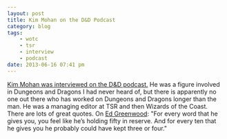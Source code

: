 ```yaml
---
layout: post
title: Kim Mohan on the D&D Podcast
category: blog
tags:
    - wotc
    - tsr
    - interview
    - podcast
date: 2013-06-16 07:41 pm
---
```


[Kim Mohan was interviewed on the D&D podcast.][1] He was a figure involved in Dungeons and Dragons I had never heard of, but there is apparently no one out there who has worked on Dungeons and Dragons longer than the man. He was a managing editor at TSR and then Wizards of the Coast. There are lots of great quotes. On [Ed Greenwood][2]: "For every word that he gives you, you feel like he’s holding fifty in reserve. And for every ten that he gives you he probably could have kept three or four."

[1]: http://www.wizards.com/DnD/Article.aspx?x=dnd/4pod/20130614
[2]: http://en.wikipedia.org/wiki/Ed_Greenwood